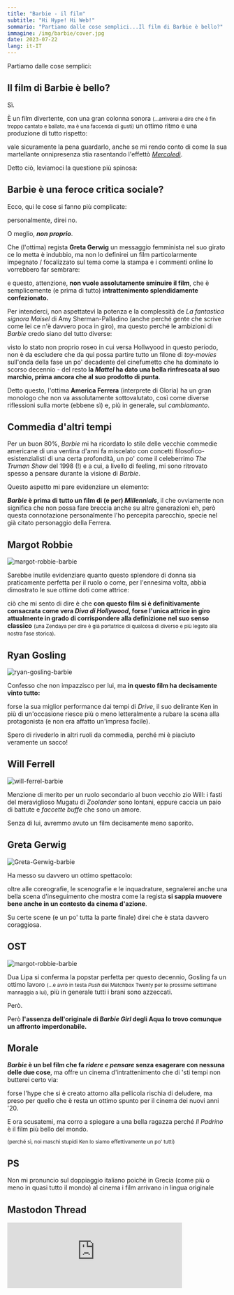 ```yaml
---
title: "Barbie - il film"
subtitle: "Hi Hype! Hi Web!"
sommario: "Partiamo dalle cose semplici...Il film di Barbie è bello?"
immagine: /img/barbie/cover.jpg
date: 2023-07-22
lang: it-IT
---
```


Partiamo dalle cose semplici:

## Il film di Barbie è bello?

Sì.

È un film divertente, con una gran colonna sonora <small>(...arriverei a dire che è fin troppo cantato e ballato, ma è una faccenda di gusti)</small> un ottimo ritmo e una produzione di tutto rispetto: 

vale sicuramente la pena guardarlo, anche se mi rendo conto di come la sua martellante onnipresenza stia rasentando l'effettò [_Mercoledì_](/posts/ita/mercoledi-netflix).

Detto ciò, leviamoci la questione più spinosa:

## Barbie è una feroce critica sociale?

Ecco, qui le cose si fanno più complicate: 

personalmente, direi no. 

O meglio, **_non proprio_**.

Che (l'ottima) regista **Greta Gerwig** un messaggio femminista nel suo girato ce lo metta è indubbio, ma non lo definirei un film particolarmente impegnato / focalizzato sul tema come la stampa e i commenti online lo vorrebbero far sembrare:

e questo, attenzione, **non vuole assolutamente sminuire il film**, che è semplicemente (e prima di tutto) **intrattenimento splendidamente confezionato.** 

Per intenderci, non aspettatevi la potenza e la complessità de _La fantastica signora Maisel_ di Amy Sherman-Palladino (anche perché gente che scrive come lei ce n'è davvero poca in giro), ma questo perché le ambizioni di _Barbie_ credo siano del tutto diverse: 

visto lo stato non proprio roseo in cui versa Hollwyood in questo periodo, non è da escludere che da qui possa partire tutto un filone di _toy-movies_ sull'onda della fase un po' decadente del cinefumetto che ha dominato lo scorso decennio - del resto **la _Mattel_ ha dato una bella rinfrescata al suo marchio, prima ancora che al suo prodotto di punta**.

Detto questo, l'ottima **America Ferrera** (interprete di Gloria) ha un gran monologo che non va assolutamente sottovalutato, così come diverse riflessioni sulla morte (ebbene sì) e, più in generale, sul _cambiamento_.

## Commedia d'altri tempi

Per un buon 80%, _Barbie_ mi ha ricordato lo stile delle vecchie commedie americane di una ventina d'anni fa miscelato con concetti filosofico-esistenzialisti di una certa profondità, un po' come il celeberrimo _The Truman Show_ del 1998 (!) e a cui, a livello di feeling, mi sono ritrovato spesso a pensare durante la visione di _Barbie_.

Questo aspetto mi pare evidenziare un elemento: 

**_Barbie_ è prima di tutto un film di (e per) _Millennials_**, il che ovviamente non significa che non possa fare breccia anche su altre generazioni eh, però questa connotazione personalmente l'ho percepita parecchio, specie nel già citato personaggio della Ferrera.

## Margot Robbie

![margot-robbie-barbie](/img/barbie/margot.jpg)

Sarebbe inutile evidenziare quanto questo splendore di donna sia praticamente perfetta per il ruolo o come, per l'ennesima volta, abbia dimostrato le sue ottime doti come attrice: 

ciò che mi sento di dire è che **con questo film si è definitivamente consacrata come vera _Diva di Hollywood_, forse l'unica attrice in giro attualmente in grado di corrispondere alla definizione nel suo senso classico** <small>(una Zendaya per dire è già portatrice di qualcosa di diverso e più legato alla nostra fase storica)</small>.

## Ryan Gosling 

![ryan-gosling-barbie](/img/barbie/ryan.jpg)

Confesso che non impazzisco per lui, ma **in questo film ha decisamente vinto tutto:** 

forse la sua miglior performance dai tempi di _Drive_, il suo delirante Ken in più di un'occasione riesce più o meno letteralmente a rubare la scena alla protagonista (e non era affatto un'impresa facile).

Spero di rivederlo in altri ruoli da commedia, perché mi è piaciuto veramente un sacco!

## Will Ferrell 

![will-ferrel-barbie](/img/barbie/will.jpg)

Menzione di merito per un ruolo secondario al buon vecchio zio Will: i fasti del meraviglioso Mugatu di _Zoolander_ sono lontani, eppure caccia un paio di battute e _faccette buffe_ che sono un amore.

Senza di lui, avremmo avuto un film decisamente meno saporito.

## Greta Gerwig

![Greta-Gerwig-barbie](/img/barbie/greta.jpg)

Ha messo su davvero un ottimo spettacolo: 

oltre alle coreografie, le scenografie e le inquadrature, segnalerei anche una bella scena d'inseguimento che mostra come la regista **si sappia muovere bene anche in un contesto da cinema d'azione**.

Su certe scene (e un po' tutta la parte finale) direi che è stata davvero coraggiosa.

## OST 

![margot-robbie-barbie](/img/barbie/ost.jpg)

Dua Lipa si conferma la popstar perfetta per questo decennio, Gosling fa un ottimo lavoro <small>(...e avrò in testa _Push_ dei Matchbox Twenty per le prossime settimane mannaggia a lui)</small>, più in generale tutti i brani sono azzeccati.

Però.

Però **l'assenza dell'originale di _Barbie Girl_ degli Aqua lo trovo comunque un affronto imperdonabile.** 

## Morale

**_Barbie_ è un bel film che fa _ridere e pensare_ senza esagerare con nessuna delle due cose**, ma offre un cinema d'intrattenimento che di 'sti tempi non butterei certo via: 

forse l'hype che si è creato attorno alla pellicola rischia di deludere, ma preso per quello che è resta un ottimo spunto per il cinema dei nuovi anni '20.

E ora scusatemi, ma corro a spiegare a una bella ragazza perché _Il Padrino_ è il film più bello del mondo. 

<small>(perché sì, noi maschi stupidi Ken lo siamo effettivamente un po' tutti)</small>

## PS

Non mi pronuncio sul doppiaggio italiano poiché in Grecia (come più o meno in quasi tutto il mondo) al cinema i film arrivano in lingua originale

## Mastodon Thread

<iframe src="https://livellosegreto.it/@xabacadabra/110759895370677115/embed" class="mastodon-embed" style="max-width: 100%; border: 0" width="400" allowfullscreen="allowfullscreen"></iframe><script src="https://livellosegreto.it/embed.js" async="async"></script>